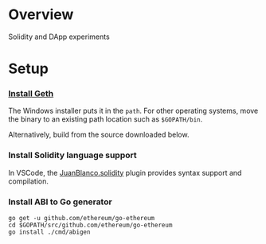# Overview
Solidity and DApp experiments

# Setup

### [Install Geth](https://ethereum.github.io/go-ethereum/downloads/)
The Windows installer puts it in the `path`. For other operating systems, move the binary to an existing path location such as `$GOPATH/bin`.

Alternatively, build from the source downloaded below.

### Install Solidity language support
In VSCode, the [JuanBlanco.solidity](https://marketplace.visualstudio.com/items?itemName=JuanBlanco.solidity) plugin provides syntax support and compilation.

### Install ABI to Go generator

```
go get -u github.com/ethereum/go-ethereum
cd $GOPATH/src/github.com/ethereum/go-ethereum
go install ./cmd/abigen
```
